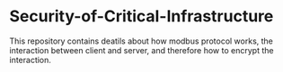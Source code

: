 # Security-of-Critical-Infrastructure
This repository contains deatils about how modbus protocol works, the interaction between client and server, and therefore how to encrypt the interaction.
